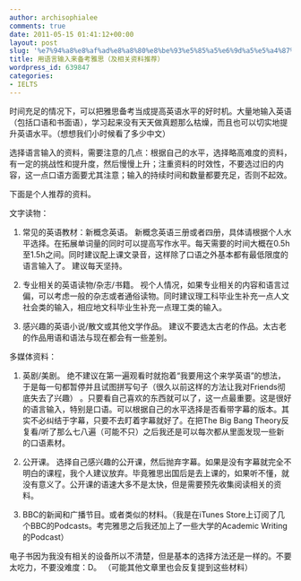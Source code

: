 ```yaml
---
author: archisophialee
comments: true
date: 2011-05-15 01:41:12+00:00
layout: post
slug: '%e7%94%a8%e8%af%ad%e8%a8%80%e8%be%93%e5%85%a5%e6%9d%a5%e5%a4%87%e8%80%83%e9%9b%85%e6%80%9d%ef%bc%88%e5%8f%8a%e7%9b%b8%e5%85%b3%e8%b5%84%e6%96%99%e6%8e%a8%e8%8d%90%ef%bc%89'
title: 用语言输入来备考雅思（及相关资料推荐）
wordpress_id: 639847
categories:
- IELTS
---
```


时间充足的情况下，可以把雅思备考当成提高英语水平的好时机。大量地输入英语（包括口语和书面语），学习起来没有天天做真题那么枯燥，而且也可以切实地提升英语水平。（想想我们小时候看了多少中文）

选择语言输入的资料，需要注意的几点：根据自己的水平，选择略高难度的资料，有一定的挑战性和提升度，然后慢慢上升；注重资料的时效性，不要选过旧的内容，这一点口语方面要尤其注意；输入的持续时间和数量都要充足，否则不起效。

下面是个人推荐的资料。

文字读物：



	
  1. 常见的英语教材：新概念英语。
新概念英语三册或者四册，具体请根据个人水平选择。在拓展单词量的同时可以提高写作水平。每天需要的时间大概在0.5h至1.5h之间。同时建议配上课文录音，这样除了口语之外基本都有最低限度的语言输入了。 建议每天坚持。

	
  2. 专业相关的英语读物/杂志/书籍。
视个人情况，如果专业相关的内容和语言过偏，可以考虑一般的杂志或者通俗读物。同时建议理工科毕业生补充一点人文社会类的输入，相应地文科毕业生补充一点理工类的输入。

	
  3. 感兴趣的英语小说/散文或其他文学作品。
建议不要选太古老的作品。太古老的作品用语和语法与现在都会有一些差别。


多媒体资料：

	
  1. 英剧/美剧。
绝不建议在第一遍观看时就抱着“我要用这个来学英语”的想法，于是每一句都暂停并且试图拼写句子（很久以前这样的方法让我对Friends彻底失去了兴趣） 。只要看自己喜欢的东西就可以了，这一点最重要。这是很好的语言输入，特别是口语。可以根据自己的水平选择是否看带字幕的版本。其实不必纠结于字幕，只要不去盯着字幕就好了。在把The Big Bang Theory反复看/听了那么七八遍（可能不只）之后我还是可以每次都从里面发现一些新的口语素材。

	
  2. 公开课。
选择自己感兴趣的公开课，然后抛弃字幕。如果是没有字幕就完全不明白的课程，我个人建议放弃。毕竟雅思出国后是去上课的，如果听不懂，就没有意义了。公开课的语速大多不是太快，但是需要预先收集阅读相关的资料。

	
  3. BBC的新闻和广播节目。或者类似的材料。（我是在iTunes Store上订阅了几个BBC的Podcasts。考完雅思之后我还加上了一些大学的Academic Writing的Podcast）


电子书因为我没有相关的设备所以不清楚，但是基本的选择方法还是一样的。不要太吃力，不要没难度：D。
（可能其他文章里也会反复提到这些材料）
